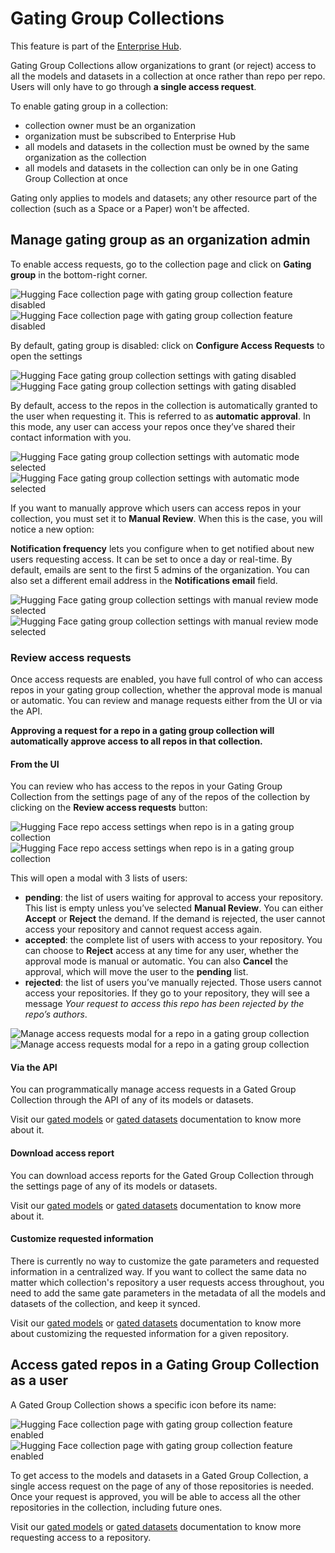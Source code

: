 # Gating Group Collections

<Tip warning={true}>
This feature is part of the <a href="https://huggingface.co/enterprise">Enterprise Hub</a>.
</Tip>

Gating Group Collections allow organizations to grant (or reject) access to all the models and datasets in a collection at once rather than repo per repo. Users will only have to go through **a single access request**.

To enable gating group in a collection:

- collection owner must be an organization
- organization must be subscribed to Enterprise Hub
- all models and datasets in the collection must be owned by the same organization as the collection
- all models and datasets in the collection can only be in one Gating Group Collection at once

<Tip>
Gating only applies to models and datasets; any other resource part of the collection (such as a Space or a Paper) won't be affected.
</Tip>

## Manage gating group as an organization admin

To enable access requests, go to the collection page and click on **Gating group** in the bottom-right corner.

<div class="flex justify-center" style="max-width: 750px">
    <img
        class="block dark:hidden !m-0"
        src="https://huggingface.co/datasets/huggingface/documentation-images/resolve/main/collections/gating-group-collection-disabled.webp"
        alt="Hugging Face collection page with gating group collection feature disabled"
    />
    <img
        class="hidden dark:block !m-0"
        src="https://huggingface.co/datasets/huggingface/documentation-images/resolve/main/collections/dark-gating-group-collection-disabled.webp"
        alt="Hugging Face collection page with gating group collection feature disabled"
    />
</div>

By default, gating group is disabled: click on **Configure Access Requests** to open the settings

<div class="flex justify-center" style="max-width: 750px">
    <img
        class="block dark:hidden !m-0"
        src="https://huggingface.co/datasets/huggingface/documentation-images/resolve/main/collections/gating-group-modal-disabled.webp"
        alt="Hugging Face gating group collection settings with gating disabled"
    />
    <img
        class="hidden dark:block !m-0"
        src="https://huggingface.co/datasets/huggingface/documentation-images/resolve/main/collections/dark-gating-group-modal-disabled.webp"
        alt="Hugging Face gating group collection settings with gating disabled"
    />
</div>

By default, access to the repos in the collection is automatically granted to the user when requesting it. This is referred to as **automatic approval**. In this mode, any user can access your repos once they’ve shared their contact information with you.

<div class="flex justify-center" style="max-width: 750px">
    <img
        class="block dark:hidden !m-0"
        src="https://huggingface.co/datasets/huggingface/documentation-images/resolve/main/collections/gating-group-modal-enabling.webp"
        alt="Hugging Face gating group collection settings with automatic mode selected"
    />
    <img
        class="hidden dark:block !m-0"
        src="https://huggingface.co/datasets/huggingface/documentation-images/resolve/main/collections/dark-gating-group-modal-enabling.webp"
        alt="Hugging Face gating group collection settings with automatic mode selected"  
    />
</div>

If you want to manually approve which users can access repos in your collection, you must set it to **Manual Review**. When this is the case, you will notice a new option:

**Notification frequency** lets you configure when to get notified about new users requesting access. It can be set to once a day or real-time. By default, emails are sent to the first 5 admins of the organization. You can also set a different email address in the **Notifications email** field.

<div class="flex justify-center" style="max-width: 750px">
    <img
        class="block dark:hidden !m-0"
        src="https://huggingface.co/datasets/huggingface/documentation-images/resolve/main/collections/gating-group-modal-manual.webp"
        alt="Hugging Face gating group collection settings with manual review mode selected"
    />
    <img
        class="hidden dark:block !m-0"
        src="https://huggingface.co/datasets/huggingface/documentation-images/resolve/main/collections/dark-gating-group-modal-manual.webp"
        alt="Hugging Face gating group collection settings with manual review mode selected"
    />
</div>

### Review access requests

Once access requests are enabled, you have full control of who can access repos in your gating group collection, whether the approval mode is manual or automatic. You can review and manage requests either from the UI or via the API.

**Approving a request for a repo in a gating group collection will automatically approve access to all repos in that collection.**

#### From the UI

You can review who has access to the repos in your Gating Group Collection from the settings page of any of the repos of the collection by clicking on the **Review access requests** button:

<div class="flex justify-center" style="max-width: 750px">
    <img
        class="block dark:hidden !m-0"
        src="https://huggingface.co/datasets/huggingface/documentation-images/resolve/main/collections/gating-group-repo-settings.webp"
        alt="Hugging Face repo access settings when repo is in a gating group collection"
    />
    <img
        class="hidden dark:block !m-0"
        src="https://huggingface.co/datasets/huggingface/documentation-images/resolve/main/collections/dark-gating-group-repo-settings.webp"
        alt="Hugging Face repo access settings when repo is in a gating group collection"
    />
</div>

This will open a modal with 3 lists of users:

- **pending**: the list of users waiting for approval to access your repository. This list is empty unless you’ve selected **Manual Review**. You can either **Accept** or **Reject** the demand. If the demand is rejected, the user cannot access your repository and cannot request access again.
- **accepted**: the complete list of users with access to your repository. You can choose to **Reject** access at any time for any user, whether the approval mode is manual or automatic. You can also **Cancel** the approval, which will move the user to the **pending** list.
- **rejected**: the list of users you’ve manually rejected. Those users cannot access your repositories. If they go to your repository, they will see a message _Your request to access this repo has been rejected by the repo’s authors_.

<div class="flex justify-center" style="max-width: 750px">
    <img 
        class="block dark:hidden"
        src="https://huggingface.co/datasets/huggingface/documentation-images/resolve/main/hub/models-gated-enabled-pending-users.png"
        alt="Manage access requests modal for a repo in a gating group collection"
    />
    <img
        class="hidden dark:block"
        src="https://huggingface.co/datasets/huggingface/documentation-images/resolve/main/hub/models-gated-enabled-pending-users-dark.png"
        alt="Manage access requests modal for a repo in a gating group collection"
    />

</div>

#### Via the API

You can programmatically manage access requests in a Gated Group Collection through the API of any of its models or datasets.

Visit our [gated models](https://huggingface.co/docs/hub/models-gated#via-the-api) or [gated datasets](https://huggingface.co/docs/hub/datasets-gated#via-the-api) documentation to know more about it.

#### Download access report

You can download access reports for the Gated Group Collection through the settings page of any of its models or datasets.

Visit our [gated models](https://huggingface.co/docs/hub/models-gated#download-access-report) or [gated datasets](https://huggingface.co/docs/hub/datasets-gated#download-access-report) documentation to know more about it.

#### Customize requested information

<Tip warning={true}>
There is currently no way to customize the gate parameters and requested information in a centralized way. If you want to collect the same data no matter which collection's repository a user requests access throughout, you need to add the same gate parameters in the metadata of all the models and datasets of the collection, and keep it synced.
</Tip>

Visit our [gated models](https://huggingface.co/docs/hub/models-gated#customize-requested-information) or [gated datasets](https://huggingface.co/docs/hub/datasets-gated#customize-requested-information) documentation to know more about customizing the requested information for a given repository.

## Access gated repos in a Gating Group Collection as a user

A Gated Group Collection shows a specific icon before its name:

<div class="flex justify-center" style="max-width: 750px">
    <img
        class="block dark:hidden !m-0"
        src="https://huggingface.co/datasets/huggingface/documentation-images/resolve/main/collections/gating-group-collection-enabled.webp"
        alt="Hugging Face collection page with gating group collection feature enabled"
    />
    <img
        class="hidden dark:block !m-0"
        src="https://huggingface.co/datasets/huggingface/documentation-images/resolve/main/collections/dark-gating-group-collection-enabled.webp"
        alt="Hugging Face collection page with gating group collection feature enabled"
    />
</div>

To get access to the models and datasets in a Gated Group Collection, a single access request on the page of any of those repositories is needed. Once your request is approved, you will be able to access all the other repositories in the collection, including future ones.

Visit our [gated models](https://huggingface.co/docs/hub/models-gated#access-gated-models-as-a-user) or [gated datasets](https://huggingface.co/docs/hub/datasets-gated#access-gated-datasets-as-a-user) documentation to know more requesting access to a repository.
